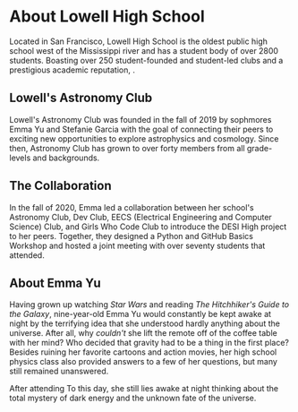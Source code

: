 # About Lowell High School

Located in San Francisco, Lowell High School is the oldest public high school west of the Mississippi river and has a student body of over 2800 students. Boasting over 250 student-founded and student-led clubs and a prestigious academic reputation, . 

## Lowell's Astronomy Club
Lowell's Astronomy Club was founded in the fall of 2019 by sophmores Emma Yu and Stefanie Garcia with the goal of connecting their peers to exciting new opportunities to explore astrophysics and cosmology. Since then, Astronomy Club has grown to over forty members from all grade-levels and backgrounds. 

## The Collaboration
In the fall of 2020, Emma led a collaboration between her school's Astronomy Club, Dev Club, EECS (Electrical Engineering and Computer Science) Club, and Girls Who Code Club to introduce the DESI High project to her peers. Together, they designed a Python and GitHub Basics Workshop and hosted a joint meeting with over seventy students that attended.

## About Emma Yu
Having grown up watching *Star Wars* and reading *The Hitchhiker's Guide to the Galaxy*, nine-year-old Emma Yu would constantly be kept awake at night by the terrifying idea that she understood hardly anything about the universe. After all, why *couldn't* she lift the remote off of the coffee table with her mind? Who decided that gravity had to be a thing in the first place? Besides ruining her favorite cartoons and action movies, her high school physics class also provided answers to a few of her questions, but many still remained unanswered.

After attending To this day, she still lies awake at night thinking about the total mystery of dark energy and the unknown fate of the universe.
